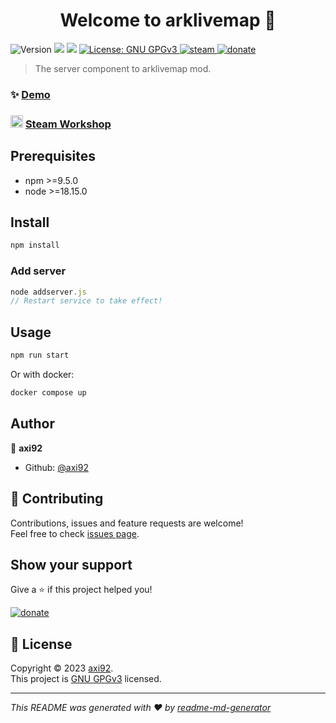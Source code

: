 <h1 align="center">Welcome to arklivemap 👋</h1>
<p>
  <img alt="Version" src="https://img.shields.io/badge/version-1.0.0-blue.svg?cacheSeconds=2592000" />
  <img src="https://img.shields.io/badge/npm-%3E%3D9.5.0-blue.svg" />
  <img src="https://img.shields.io/badge/node-%3E%3D18.15.0-blue.svg" />
  <a href="https://github.com/axi92/arkLiveMap/blob/master/LICENSE" target="_blank">
    <img alt="License: GNU GPGv3" src="https://img.shields.io/badge/License-GNU GPGv3-yellow.svg" />
  </a>
  <a href="https://steamcommunity.com/sharedfiles/filedetails/?id=2228258035" target="_blank">
    <img alt="steam" src="https://img.shields.io/badge/steam-Workshop-lightgrey" />
  </a>
  <a href="https://www.paypal.com/cgi-bin/webscr?cmd=_s-xclick&hosted_button_id=59LH5AHNQ8XZW" target="_blank">
    <img alt="donate" src="https://img.shields.io/badge/Donate-PayPal-green.svg" />
  </a>

</p>

> The server component to arklivemap mod.

### ✨ [Demo](https://arkmap.axi92.at/f17530e3-d292-4bcd-83be-f6e91d8d153c)
### <img alt="steam" width="20" height="20" src="https://upload.wikimedia.org/wikipedia/commons/8/83/Steam_icon_logo.svg" /> [Steam Workshop](https://steamcommunity.com/sharedfiles/filedetails/?id=2228258035)

## Prerequisites

- npm >=9.5.0
- node >=18.15.0

## Install

```sh
npm install
```

### Add server

```js
node addserver.js
// Restart service to take effect!
```


## Usage

```sh
npm run start
```

Or with docker:
```sh
docker compose up
```

## Author

👤 **axi92**

* Github: [@axi92](https://github.com/axi92)

## 🤝 Contributing

Contributions, issues and feature requests are welcome!<br />Feel free to check [issues page](https://github.com/axi92/arkLiveMap/issues).

## Show your support

Give a ⭐️ if this project helped you!

  <a href="https://www.paypal.com/cgi-bin/webscr?cmd=_s-xclick&hosted_button_id=59LH5AHNQ8XZW" target="_blank">
    <img alt="donate" src="https://img.shields.io/badge/Donate-PayPal-green.svg" />
  </a>

## 📝 License

Copyright © 2023 [axi92](https://github.com/axi92).<br />
This project is [GNU GPGv3](https://github.com/axi92/arkLiveMap/blob/master/LICENSE) licensed.

***
_This README was generated with ❤️ by [readme-md-generator](https://github.com/kefranabg/readme-md-generator)_